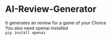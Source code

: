 # AI-Review-Generator
It generates an review for a game of your Choice
<br/>
You also need openai installed
<br/>
`pip install openai`
